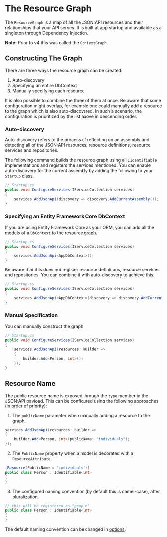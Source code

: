 # The Resource Graph

The `ResourceGraph` is a map of all the JSON:API resources and their relationships that your API serves.
It is built at app startup and available as a singleton through Dependency Injection.

**Note:** Prior to v4 this was called the `ContextGraph`.

## Constructing The Graph

There are three ways the resource graph can be created:

1. Auto-discovery
2. Specifying an entire DbContext
3. Manually specifying each resource

It is also possible to combine the three of them at once. Be aware that some configuration might overlap, 
for example one could manually add a resource to the graph which is also auto-discovered. In such a scenario, the configuration
is prioritized by the list above in descending order.

### Auto-discovery

Auto-discovery refers to the process of reflecting on an assembly and
detecting all of the JSON:API resources, resource definitions, resource services and repositories.

The following command builds the resource graph using all `IIdentifiable` implementations and registers the services mentioned.
You can enable auto-discovery for the current assembly by adding the following to your `Startup` class.

```c#
// Startup.cs
public void ConfigureServices(IServiceCollection services)
{
    services.AddJsonApi(discovery => discovery.AddCurrentAssembly());
}
```

### Specifying an Entity Framework Core DbContext

If you are using Entity Framework Core as your ORM, you can add all the models of a `DbContext`  to the resource graph.

```c#
// Startup.cs
public void ConfigureServices(IServiceCollection services)
{
    services.AddJsonApi<AppDbContext>();
}
```

Be aware that this does not register resource definitions, resource services and repositories. You can combine it with auto-discovery to achieve this.

```c#
// Startup.cs
public void ConfigureServices(IServiceCollection services)
{
    services.AddJsonApi<AppDbContext>(discovery => discovery.AddCurrentAssembly());
}
```

### Manual Specification

You can manually construct the graph.

```c#
// Startup.cs
public void ConfigureServices(IServiceCollection services)
{
    services.AddJsonApi(resources: builder =>
    {
        builder.Add<Person, int>();
    });
}
```

## Resource Name

The public resource name is exposed through the `type` member in the JSON:API payload. This can be configured using the following approaches (in order of priority):

1. The `publicName` parameter when manually adding a resource to the graph.
```c#
services.AddJsonApi(resources: builder =>
{
    builder.Add<Person, int>(publicName: "individuals");
});
```

2. The `PublicName` property when a model is decorated with a `ResourceAttribute`.
```c#
[Resource(PublicName = "individuals")]
public class Person : Identifiable<int>
{
}
```

3. The configured naming convention (by default this is camel-case), after pluralization.
```c#
// this will be registered as "people"
public class Person : Identifiable<int>
{
}
```

The default naming convention can be changed in [options](~/usage/options.md#customize-serializer-options).
